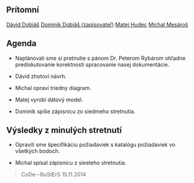﻿## Prítomní

[Dávid Dobiáš](https://github.com/dobias13)
[Dominik Dobiáš (zapisovateľ)](https://github.com/dobias14)
[Matej Hudec](https://github.com/MatejHudec)
[Michal Mesároš](https://github.com/GrEEman)

## Agenda 

* Naplánovali sme si pretnutie s pánom Dr. Peterom Rybárom ohľadne prediskutovanie korektnosti spracovanie nasej dokumentácie.

* Dávid zhotoví návrh.

* Michal opraví triedny diagram.

* Matej vyrobí dátový model.

* Dominik spíše zápisnicu zo siedmeho stretnutia.


## Výsledky z minulých stretnutí


* Opravili sme špecifikáciu požiadaviek s katalógu požiadaviek vo všetkých bodoch.

* Michal spísal zápisnicu z siesteho stretnutia.


> CoDe--BuStErS
> 15.11.2014
